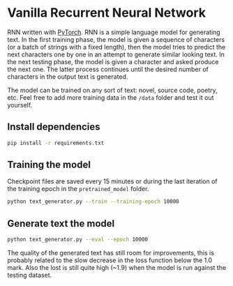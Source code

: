 # Vanilla Recurrent Neural Network

RNN written with [PyTorch](https://pytorch.org). RNN is a simple language model for generating text. In the first training phase, the model is given a sequence of characters (or a batch of strings with a fixed length), then the model tries to predict the next characters one by one in an attempt to generate similar looking text. In the next testing phase, the model is given a character and asked produce the next one. The latter process continues until the desired number of characters in the output text is generated.

The model can be trained on any sort of text: novel, source code, poetry, etc. Feel free to add more training data in the `/data` folder and test it out yourself.

## Install dependencies

```bash
pip install -r requirements.txt
```

## Training the model

Checkpoint files are saved every 15 minutes or during the last iteration of the training epoch in the `pretrained_model` folder.

```bash
python text_generator.py --train --training-epoch 10000
```

## Generate text the model

```bash
python text_generator.py --eval --epoch 10000
```

The quality of the generated text has still room for improvements, this is probably related to the slow decrease in the loss function below the 1.0 mark. Also the lost is still quite high (~1.9) when the model is run against the testing dataset.